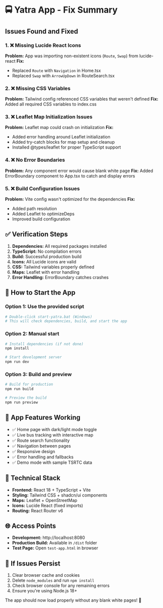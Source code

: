 # 🚍 Yatra App - Fix Summary

## Issues Found and Fixed

### 1. ❌ Missing Lucide React Icons
**Problem:** App was importing non-existent icons (`Route`, `Swap`) from lucide-react
**Fix:** 
- Replaced `Route` with `Navigation` in Home.tsx
- Replaced `Swap` with `ArrowUpDown` in RouteSearch.tsx

### 2. ❌ Missing CSS Variables
**Problem:** Tailwind config referenced CSS variables that weren't defined
**Fix:** Added all required CSS variables to index.css

### 3. ❌ Leaflet Map Initialization Issues
**Problem:** Leaflet map could crash on initialization
**Fix:** 
- Added error handling around Leaflet initialization
- Added try-catch blocks for map setup and cleanup
- Installed @types/leaflet for proper TypeScript support

### 4. ❌ No Error Boundaries
**Problem:** Any component error would cause blank white page
**Fix:** Added ErrorBoundary component to App.tsx to catch and display errors

### 5. ❌ Build Configuration Issues
**Problem:** Vite config wasn't optimized for the dependencies
**Fix:** 
- Added path resolution
- Added Leaflet to optimizeDeps
- Improved build configuration

## ✅ Verification Steps

1. **Dependencies:** All required packages installed
2. **TypeScript:** No compilation errors
3. **Build:** Successful production build
4. **Icons:** All Lucide icons are valid
5. **CSS:** Tailwind variables properly defined
6. **Maps:** Leaflet with error handling
7. **Error Handling:** ErrorBoundary catches crashes

## 🚀 How to Start the App

### Option 1: Use the provided script
```bash
# Double-click start-yatra.bat (Windows)
# This will check dependencies, build, and start the app
```

### Option 2: Manual start
```bash
# Install dependencies (if not done)
npm install

# Start development server
npm run dev
```

### Option 3: Build and preview
```bash
# Build for production
npm run build

# Preview the build
npm run preview
```

## 📱 App Features Working

- ✅ Home page with dark/light mode toggle
- ✅ Live bus tracking with interactive map
- ✅ Route search functionality
- ✅ Navigation between pages
- ✅ Responsive design
- ✅ Error handling and fallbacks
- ✅ Demo mode with sample TSRTC data

## 🔧 Technical Stack

- **Frontend:** React 18 + TypeScript + Vite
- **Styling:** Tailwind CSS + shadcn/ui components
- **Maps:** Leaflet + OpenStreetMap
- **Icons:** Lucide React (fixed imports)
- **Routing:** React Router v6

## 🌐 Access Points

- **Development:** http://localhost:8080
- **Production Build:** Available in `/dist` folder
- **Test Page:** Open `test-app.html` in browser

## 🐛 If Issues Persist

1. Clear browser cache and cookies
2. Delete `node_modules` and run `npm install`
3. Check browser console for any remaining errors
4. Ensure you're using Node.js 18+

The app should now load properly without any blank white pages! 🎉